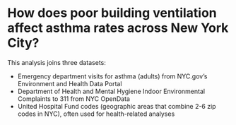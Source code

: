 # How does poor building ventilation affect asthma rates across New York City?

This analysis joins three datasets:
- Emergency department visits for asthma (adults) from NYC.gov’s Environment and Health Data Portal
- Department of Health and Mental Hygiene Indoor Environmental Complaints to 311 from NYC OpenData
- United Hospital Fund codes (geographic areas that combine 2-6 zip codes in NYC), often used for health-related analyses 
